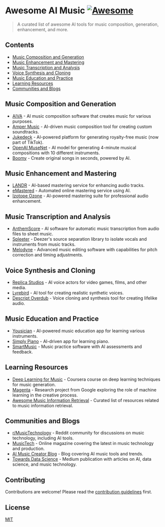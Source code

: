 # Awesome AI Music [![Awesome](https://awesome.re/badge-flat.svg)](https://awesome.re)

> A curated list of awesome AI tools for music composition, generation, enhancement, and more.

## Contents

- [Music Composition and Generation](#music-composition-and-generation)
- [Music Enhancement and Mastering](#music-enhancement-and-mastering)
- [Music Transcription and Analysis](#music-transcription-and-analysis)
- [Voice Synthesis and Cloning](#voice-synthesis-and-cloning)
- [Music Education and Practice](#music-education-and-practice)
- [Learning Resources](#learning-resources)
- [Communities and Blogs](#communities-and-blogs)

## Music Composition and Generation

- [AIVA](https://www.aiva.ai/) - AI music composition software that creates music for various purposes.
- [Amper Music](https://www.ampermusic.com/) - AI-driven music composition tool for creating custom soundtracks.
- [Jukedeck](https://www.jukedeck.com/) - AI-powered platform for generating royalty-free music (now part of TikTok).
- [OpenAI MuseNet](https://openai.com/research/musenet) - AI model for generating 4-minute musical compositions with 10 different instruments.
- [Boomy](https://boomy.com/) - Create original songs in seconds, powered by AI.

## Music Enhancement and Mastering

- [LANDR](https://www.landr.com/en) - AI-based mastering service for enhancing audio tracks.
- [eMastered](https://www.emastered.com/) - Automated online mastering service using AI.
- [Izotope Ozone](https://www.izotope.com/en/products/ozone.html) - AI-powered mastering suite for professional audio enhancement.

## Music Transcription and Analysis

- [AnthemScore](https://www.anthemscore.com/) - AI software for automatic music transcription from audio files to sheet music.
- [Spleeter](https://github.com/deezer/spleeter) - Deezer's source separation library to isolate vocals and instruments from music tracks.
- [Melodyne](https://www.celemony.com/en/melodyne) - Advanced music editing software with capabilities for pitch correction and timing adjustments.

## Voice Synthesis and Cloning

- [Replica Studios](https://replicastudios.com/) - AI voice actors for video games, films, and other media.
- [Lyrebird](https://lyrebird.ai/) - AI tool for creating realistic synthetic voices.
- [Descript Overdub](https://www.descript.com/overdub) - Voice cloning and synthesis tool for creating lifelike audio.

## Music Education and Practice

- [Yousician](https://yousician.com/) - AI-powered music education app for learning various instruments.
- [Simply Piano](https://www.joytunes.com/apps) - AI-driven app for learning piano.
- [SmartMusic](https://www.smartmusic.com/) - Music practice software with AI assessments and feedback.

## Learning Resources

- [Deep Learning for Music](https://www.deeplearning.ai/programs/deep-learning-for-music-generation-and-composition/) - Coursera course on deep learning techniques for music generation.
- [Magenta](https://magenta.tensorflow.org/) - Research project from Google exploring the role of machine learning in the creative process.
- [Awesome Music Information Retrieval](https://github.com/ismir/awesome-music-information-retrieval) - Curated list of resources related to music information retrieval.

## Communities and Blogs

- [r/MusicTechnology](https://www.reddit.com/r/MusicTechnology/) - Reddit community for discussions on music technology, including AI tools.
- [MusicTech](https://musictech.com/) - Online magazine covering the latest in music technology and production.
- [AI Music Creator Blog](https://www.aimusiccreator.com/blog) - Blog covering AI music tools and trends.
- [Towards Data Science](https://towardsdatascience.com/) - Medium publication with articles on AI, data science, and music technology.

## Contributing

Contributions are welcome! Please read the [contribution guidelines](CONTRIBUTING.md) first.

## License

[MIT](LICENSE)
